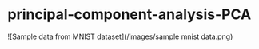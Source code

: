# principal-component-analysis-PCA

![Sample data from MNIST dataset](/images/sample mnist data.png)
